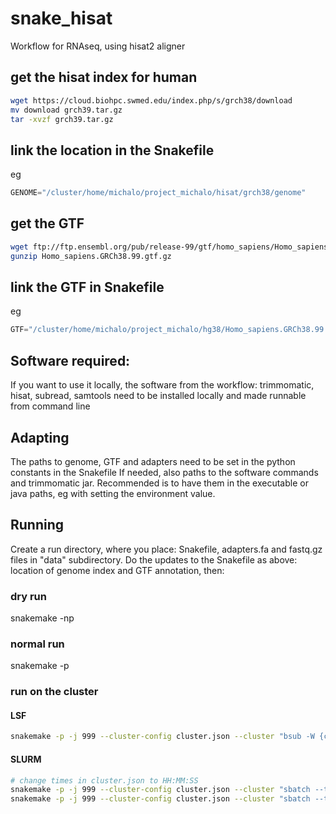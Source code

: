 # snake_hisat

Workflow for RNAseq, using hisat2 aligner 

## get the hisat index for human
```bash
wget https://cloud.biohpc.swmed.edu/index.php/s/grch38/download
mv download grch39.tar.gz
tar -xvzf grch39.tar.gz
```

## link the location in the Snakefile
eg
```python
GENOME="/cluster/home/michalo/project_michalo/hisat/grch38/genome"
```

## get the GTF
```bash
wget ftp://ftp.ensembl.org/pub/release-99/gtf/homo_sapiens/Homo_sapiens.GRCh38.99.gtf.gz
gunzip Homo_sapiens.GRCh38.99.gtf.gz
```

## link the GTF in Snakefile
eg
```python
GTF="/cluster/home/michalo/project_michalo/hg38/Homo_sapiens.GRCh38.99.gtf"
```



## Software required:
If you want to use it locally, the software from the workflow: trimmomatic, hisat, subread, samtools need to be installed locally and made runnable from command line

## Adapting
The paths to genome, GTF and adapters need to be set in the python constants in the Snakefile
If needed, also paths to the software commands and trimmomatic jar. Recommended is to have them in the executable or java paths, eg with setting the environment value. 


## Running

Create a run directory, where you place: Snakefile, adapters.fa and fastq.gz files in "data" subdirectory. 
Do the updates to the Snakefile as above: location of genome index and GTF annotation, then:

### dry run

snakemake -np

### normal run

snakemake -p

### run on the cluster

#### LSF
```bash
snakemake -p -j 999 --cluster-config cluster.json --cluster "bsub -W {cluster.time} -n {cluster.n}"
```

#### SLURM
```bash
# change times in cluster.json to HH:MM:SS
snakemake -p -j 999 --cluster-config cluster.json --cluster "sbatch --time {cluster.time} -n {cluster.n}"
snakemake -p -j 999 --cluster-config cluster.json --cluster "sbatch --time {cluster.time} -n 1 --cpus-per-task={cluster.n}"
```
